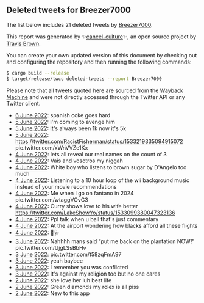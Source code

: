 ## Deleted tweets for Breezer7000

The list below includes 21 deleted tweets by
[Breezer7000](https://twitter.com/Breezer7000).



This report was generated by ✨[cancel-culture](https://github.com/travisbrown/cancel-culture)✨,
an open source project by [Travis Brown](https://twitter.com/travisbrown).

You can create your own updated version of this document by checking out and configuring the
repository and then running the following commands:

```bash
$ cargo build --release
$ target/release/twcc deleted-tweets --report Breezer7000
```

Please note that all tweets quoted here are sourced from the
[Wayback Machine](https://web.archive.org) and were not directly accessed through the Twitter API or
any Twitter client.

* [ 6 June 2022](https://web.archive.org/web/20220606062225/https://twitter.com/Breezer7000/status/1533695551933452288): spanish coke goes hard <!--1533695551933452288-->
* [ 5 June 2022](https://web.archive.org/web/20220605034243/https://twitter.com/Breezer7000/status/1533293003674206208): I'm coming to avenge him <!--1533293003674206208-->
* [ 5 June 2022](https://web.archive.org/web/20220605033244/https://twitter.com/Breezer7000/status/1533290646613655552): It's always been 1k now it's 5k <!--1533290646613655552-->
* [ 5 June 2022](https://web.archive.org/web/20220605003135/https://twitter.com/Breezer7000/status/1533244922572193803): https://twitter.com/RacistFisherman/status/1533219335094915072  pic.twitter.com/xWnVVZe1Kx <!--1533244922572193803-->
* [ 4 June 2022](https://web.archive.org/web/20220604234539/https://twitter.com/Breezer7000/status/1533233377922408448): lets all reveal our real names on the count of 3 <!--1533233377922408448-->
* [ 4 June 2022](https://web.archive.org/web/20220604232639/https://twitter.com/Breezer7000/status/1533228688736649222): Vais and vosotros my niggah <!--1533228688736649222-->
* [ 4 June 2022](https://web.archive.org/web/20220604215225/https://twitter.com/Breezer7000/status/1533204941455630336): White boy who listens to brown sugar by D'Angelo too much <!--1533204941455630336-->
* [ 4 June 2022](https://web.archive.org/web/20220604215132/https://twitter.com/Breezer7000/status/1533204611594694658): Listening to a 10 hour loop of the wii background music instead of your movie recommendations <!--1533204611594694658-->
* [ 4 June 2022](https://web.archive.org/web/20220604171320/https://twitter.com/Breezer7000/status/1533134713296195584): Me when I go on fantano in 2024 pic.twitter.com/wtaggVOvG3 <!--1533134713296195584-->
* [ 4 June 2022](https://web.archive.org/web/20220604170612/https://twitter.com/Breezer7000/status/1533132816438861824): Curry shows love to his wife better https://twitter.com/LakeShowYo/status/1533099380047323136 <!--1533132816438861824-->
* [ 4 June 2022](https://web.archive.org/web/20220604164926/https://twitter.com/Breezer7000/status/1533128722894708736): Ppl talk when u ball that's just commentary <!--1533128722894708736-->
* [ 4 June 2022](https://web.archive.org/web/20220604164027/https://twitter.com/Breezer7000/status/1533126342564257795): At the airport wondering how blacks afford all these flights <!--1533126342564257795-->
* [ 4 June 2022](https://web.archive.org/web/20220604044321/https://twitter.com/Breezer7000/status/1532946032870531072): 💞🩺 <!--1532946032870531072-->
* [ 3 June 2022](https://web.archive.org/web/20220603221004/https://twitter.com/Breezer7000/status/1532847036621520897): Nahhhh mans said “put me back on the plantation NOW!” pic.twitter.com/UjgLSsBbHv <!--1532847036621520897-->
* [ 3 June 2022](https://web.archive.org/web/20220603220145/https://twitter.com/Breezer7000/status/1532844932465143810): pic.twitter.com/t58zqFmA97 <!--1532844932465143810-->
* [ 3 June 2022](https://web.archive.org/web/20220603211211/https://twitter.com/Breezer7000/status/1532832394390159361): yeah baybee <!--1532832394390159361-->
* [ 3 June 2022](https://web.archive.org/web/20220603172928/https://twitter.com/Breezer7000/status/1532776330558943232): I remember you was conflicted <!--1532776330558943232-->
* [ 3 June 2022](https://web.archive.org/web/20220603161011/https://twitter.com/Breezer7000/status/1532756407262511104): It's against my religion too but no one cares <!--1532756407262511104-->
* [ 2 June 2022](https://web.archive.org/web/20220602155806/https://twitter.com/Breezer7000/status/1532390816022417411): she love her luh best life <!--1532390816022417411-->
* [ 2 June 2022](https://web.archive.org/web/20220602194007/https://twitter.com/Breezer7000/status/1532388927780360193): Green diamonds my rolex is all piss <!--1532388927780360193-->
* [ 2 June 2022](https://web.archive.org/web/20220602170501/https://twitter.com/Breezer7000/status/1532227839717740544): New to this app <!--1532227839717740544-->
